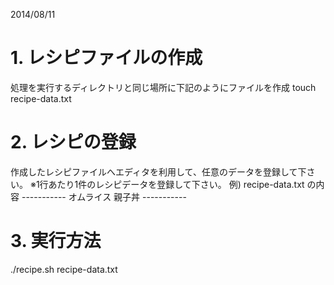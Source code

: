 2014/08/11
# 1. レシピファイルの作成
  処理を実行するディレクトリと同じ場所に下記のようにファイルを作成
  touch recipe-data.txt

# 2. レシピの登録
  作成したレシピファイルへエディタを利用して、任意のデータを登録して下さい。
  ※1行あたり1件のレシピデータを登録して下さい。
  例) recipe-data.txt の内容
    -----------
    オムライス
    親子丼
    -----------

# 3. 実行方法
  ./recipe.sh recipe-data.txt
